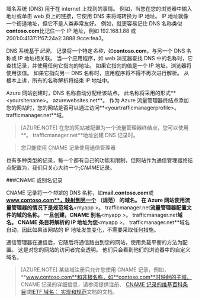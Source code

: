 域名系统 (DNS) 用于在 internet 上找到的事情。 例如，当您在您的浏览器中输入地址或单击 web 页上的链接，它使用 DNS 来将域转换为 IP 地址。 IP 地址就像一个街道地址，但它不是人类非常友好。 例如，就更容易记住 DNS 名称类似**contoso.com**比记住一个 IP 地址，例如 192.168.1.88 或 2001:0:4137:1f67:24a2:3888:9cce:fea3。

DNS 系统基于*记录*。 记录将一个特定*名称*，如**contoso.com**，与另一个 DNS 名称或 IP 地址相关联。 当一个应用程序，如 web 浏览器查找 DNS 中的名称时，它查找记录，并使用任何它指向的地址。 如果它指向的值是一个 IP 地址，浏览器将使用该值。 如果它指向另一 DNS 名称时，应用程序将不得不再次进行解析。 从根本上讲，所有的名称解析将结束 IP 地址中。

Azure 网站创建时，DNS 名称自动分配给该站点。 此名称将采用的形式**&lt;yoursitename&gt;。 azurewebsites.net**。 作为 Azure 流量管理器终结点添加您的网站时，您的网站是否可以通过访问**&lt;yourtrafficmanagerprofile&gt;。 trafficmanager.net**域。

> [AZURE.NOTE] 在您的网站被配置为一个流量管理器终结点，您可以使用**。 trafficmanager.net**地址创建 DNS 记录时。

> 您只能使用 CNAME 记录使用通信管理器

也有多种类型的记录，每一个都有自己的功能和限制，但网站作为通信管理器终结点配置为，我们只关心大约一个;*CNAME*记录。

###<a name="cname-or-alias-record"></a>CNAME 或别名记录

CNAME 记录将一个*特定*的 DNS 名称，如**mail.contoso.com**或**www.contoso.com**，映射到另一个 （规范） 的域名。 在 Azure 网站使用流量管理器的情况下是规范域名**&lt;myapp >。 trafficmanager.net**流量管理器配置文件的域的名称。 一旦创建，CNAME 别名**&lt;myapp >。 trafficmanager.net**域名。 CNAME 条目将解析的 IP 地址为您**&lt;myapp >。 trafficmanager.net**域名自动，因此如果该网站的 IP 地址发生变化，不需要采取任何措施。

通信管理器在通信后，它随后将通信路由到您的网站，使用负载平衡的方法为配置。 这是对您的网站的访问者完全透明。 他们只会看到他们的浏览器中的自定义域名。

> [AZURE.NOTE] 某些域注册只允许您使用 CNAME 记录，例如， **www.contoso.com**和非根名称，如**contoso.com**时映射的子域。 CNAME 记录的详细信息，请参阅提供注册、 <a href="http://en.wikipedia.org/wiki/CNAME_record">CNAME 记录的维基百科条目</a>或<a href="http://tools.ietf.org/html/rfc1035">IETF 域名︰ 实现和规范</a>文档的文档。
